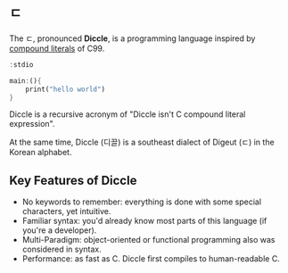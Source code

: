 # `ㄷ`

The ㄷ, pronounced **Diccle**, is a programming language inspired by [compound literals](https://en.cppreference.com/w/c/language/compound_literal) of C99.

```rust
:stdio

main:(){
    print("hello world")
}
```

Diccle is a recursive acronym of "Diccle isn't C compound literal expression". 

At the same time, Diccle (디끌) is a southeast dialect of Digeut (ㄷ) in the Korean alphabet.

## Key Features of Diccle

- No keywords to remember: everything is done with some special characters, yet intuitive.
- Familiar syntax: you'd already know most parts of this language (if you're a developer).
- Multi-Paradigm: object-oriented or functional programming also was considered in syntax.
- Performance: as fast as C. Diccle first compiles to human-readable C.

